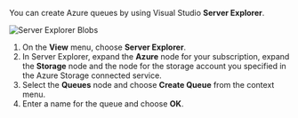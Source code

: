 You can create Azure queues by using Visual Studio **Server Explorer**.

![Server Explorer Blobs][Image1]

1. On the **View** menu, choose **Server Explorer**.
2. In Server Explorer, expand the **Azure** node for your subscription, expand the **Storage** node and the node for the storage account you specified in the Azure Storage connected service.
3. Select the **Queues** node and choose **Create Queue** from the context menu.
4. Enter a name for the queue and choose **OK**.   

[Image1]: https://docstestmedia1.blob.core.windows.net/azure-media/includes/media/vs-create-queue-in-server-explorer/vs-storage-queues-create-in-server-explorer.png
